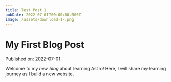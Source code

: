 ```yaml
---
title: Test Post 1
pubDate: 2022-07-01T00:00:00.000Z
image: /assets/download-1-.png
---
```

# My First Blog Post

Published on: 2022-07-01

Welcome to my _new blog_ about learning Astro! Here, I will share my learning journey as I build a new website.

